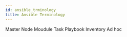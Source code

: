 ```yaml
---
id: ansible_trminology
title: Ansible Terminology
---
```

Master
Node
Moudule
Task
Playbook
Inventory
Ad hoc

